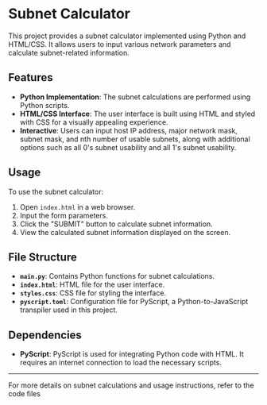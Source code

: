 # Subnet Calculator

This project provides a subnet calculator implemented using Python and HTML/CSS. It allows users to input various network parameters and calculate subnet-related information.

## Features

- **Python Implementation**: The subnet calculations are performed using Python scripts.
- **HTML/CSS Interface**: The user interface is built using HTML and styled with CSS for a visually appealing experience.
- **Interactive**: Users can input host IP address, major network mask, subnet mask, and nth number of usable subnets, along with additional options such as all 0's subnet usability and all 1's subnet usability.

## Usage

To use the subnet calculator:

1. Open `index.html` in a web browser.
2. Input the form parameters.
4. Click the "SUBMIT" button to calculate subnet information.
5. View the calculated subnet information displayed on the screen.

## File Structure

- **`main.py`**: Contains Python functions for subnet calculations.
- **`index.html`**: HTML file for the user interface.
- **`styles.css`**: CSS file for styling the interface.
- **`pyscript.toml`**: Configuration file for PyScript, a Python-to-JavaScript transpiler used in this project.

## Dependencies

- **PyScript**: PyScript is used for integrating Python code with HTML. It requires an internet connection to load the necessary scripts.

---

For more details on subnet calculations and usage instructions, refer to the code files
